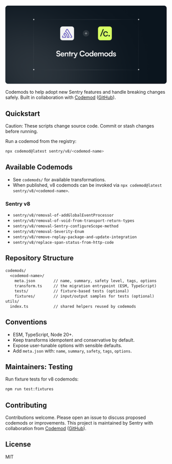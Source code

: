 <img
  src=".github/assets/sentry-codemods.png"
  alt="Sentry SDDK Migration Codemods"
/>

Codemods to help adopt new Sentry features and handle breaking changes safely. Built in collaboration with [Codemod](https://codemod.com/) ([GitHub](https://github.com/codemod)).

## Quickstart

Caution: These scripts change source code. Commit or stash changes before running.

Run a codemod from the registry:

```bash
npx codemod@latest sentry/v8/<codemod-name>
```

## Available Codemods

- See `codemods/` for available transformations.
- When published, v8 codemods can be invoked via `npx codemod@latest sentry/v8/<codemod-name>`.

### Sentry v8

- `sentry/v8/removal-of-addGlobalEventProcessor`
- `sentry/v8/removal-of-void-from-transport-return-types`
- `sentry/v8/removal-Sentry-configureScope-method`
- `sentry/v8/removal-Severity-Enum`
- `sentry/v8/remove-replay-package-and-update-integration`
- `sentry/v8/replace-span-status-from-http-code`

## Repository Structure

```
codemods/
  <codemod-name>/
    meta.json        // name, summary, safety level, tags, options
    transform.ts     // the migration entrypoint (ESM, TypeScript)
    tests/           // fixture-based tests (optional)
    fixtures/        // input/output samples for tests (optional)
utils/
  index.ts           // shared helpers reused by codemods
```

## Conventions

- ESM, TypeScript, Node 20+.
- Keep transforms idempotent and conservative by default.
- Expose user-tunable options with sensible defaults.
- Add `meta.json` with: `name`, `summary`, `safety`, `tags`, `options`.

## Maintainers: Testing

Run fixture tests for v8 codemods:

```bash
npm run test:fixtures
```

## Contributing

Contributions welcome. Please open an issue to discuss proposed codemods or improvements.
This project is maintained by Sentry with collaboration from [Codemod](https://codemod.com/) ([GitHub](https://github.com/codemod)).

## License

MIT
